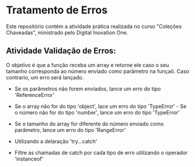# Tratamento de Erros

Este repositório contém a atividade prática realizada no curso "Coleções Chaveadas", ministrado pelo Digital Inovation One.

## Atividade Validação de Erros:
O objetivo é que a função receba um array e retorne ele caso o seu tamanho corresponda ao número enviado como parâmetro na funçaõ. Caso contrario, um erro será lançado.

- Se os parâmetros não forem enviados, lance um erro do tipo 'ReferenceError' 
- Se o array não for do tipo 'object', lace um erro do tipo 'TypeError' - Se o número não for do tipo 'number', lance um erro do tipo 'TypeError' 
- Se o tamanho do array for diferente do número enviado como parâmetro, lance um erro do tipo 'RangeError'  
 

- Utilizando a delaração 'try...catch' 
- Filtre as chamadas de catch por cada tipo de erro utilizando o operador 'instanceof'
